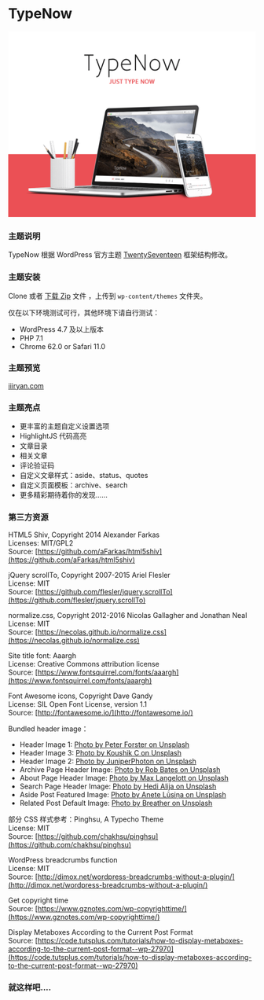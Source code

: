 # TypeNow

![screenchot](screenshot.png)

### 主题说明

TypeNow 根据 WordPress 官方主题 [TwentySeventeen](https://github.com/WordPress/WordPress/tree/master/wp-content/themes/twentyseventeen) 框架结构修改。

### 主题安装

Clone 或者 [下载 Zip](https://github.com/85Ryan/TypeNow/releases/latest) 文件 ，上传到 `wp-content/themes` 文件夹。

仅在以下环境测试可行，其他环境下请自行测试：

- WordPress 4.7 及以上版本
- PHP 7.1
- Chrome 62.0 or Safari 11.0

### 主题预览

[iiiryan.com](https://iiiryan.com)

### 主题亮点

- 更丰富的主题自定义设置选项
- HighlightJS 代码高亮
- 文章目录
- 相关文章
- 评论验证码
- 自定义文章样式：aside、status、quotes
- 自定义页面模板：archive、search
- 更多精彩期待着你的发现……

### 第三方资源

HTML5 Shiv, Copyright 2014 Alexander Farkas  
Licenses: MIT/GPL2  
Source: [https://github.com/aFarkas/html5shiv](https://github.com/aFarkas/html5shiv)  

jQuery scrollTo, Copyright 2007-2015 Ariel Flesler  
License: MIT  
Source: [https://github.com/flesler/jquery.scrollTo](https://github.com/flesler/jquery.scrollTo)  

normalize.css, Copyright 2012-2016 Nicolas Gallagher and Jonathan Neal  
License: MIT  
Source: [https://necolas.github.io/normalize.css](https://necolas.github.io/normalize.css)  

Site title font: Aaargh  
License: Creative Commons attribution license  
Source: [https://www.fontsquirrel.com/fonts/aaargh](https://www.fontsquirrel.com/fonts/aaargh)  

Font Awesome icons, Copyright Dave Gandy  
License: SIL Open Font License, version 1.1  
Source: [http://fontawesome.io/](http://fontawesome.io/)  

Bundled header image：

- Header Image 1: [Photo by Peter Forster on Unsplash](https://unsplash.com/photos/bk2qXh1L7xc)
- Header Image 3: [Photo by Koushik C on Unsplash](https://unsplash.com/photos/qitMAOQVEC4)
- Header Image 2: [Photo by JuniperPhoton on Unsplash](https://unsplash.com/photos/SjkzLV7wfUg)
- Archive Page Header Image: [Photo by Rob Bates on Unsplash](https://unsplash.com/photos/AyYW_bUWerc)
- About Page Header Image: [Photo by Max Langelott on Unsplash](https://unsplash.com/photos/Hw62tzAkXXE)
- Search Page Header Image: [Photo by Hedi Alija on Unsplash](https://unsplash.com/photos/V21dkuL8dnM)
- Aside Post Featured Image: [Photo by Anete Lūsiņa on Unsplash](https://unsplash.com/photos/VwiLLyETLcQ)
- Related Post Default Image: [Photo by Breather on Unsplash](https://unsplash.com/photos/pDifHWbftrg)

部分 CSS 样式参考：Pinghsu, A Typecho Theme  
License: MIT  
Source: [https://github.com/chakhsu/pinghsu](https://github.com/chakhsu/pinghsu)  

WordPress breadcrumbs function  
License: MIT  
Source: [http://dimox.net/wordpress-breadcrumbs-without-a-plugin/](http://dimox.net/wordpress-breadcrumbs-without-a-plugin/)  

Get copyright time  
Source: [https://www.gznotes.com/wp-copyrighttime/](https://www.gznotes.com/wp-copyrighttime/)  

Display Metaboxes According to the Current Post Format  
Source: [https://code.tutsplus.com/tutorials/how-to-display-metaboxes-according-to-the-current-post-format--wp-27970](https://code.tutsplus.com/tutorials/how-to-display-metaboxes-according-to-the-current-post-format--wp-27970)  

### 就这样吧....